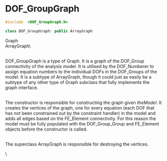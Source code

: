 # DOF_GroupGraph

```cpp
#include  <DOF_GroupGraph.h>

class DOF_GroupGraph: public ArrayGraph
```

Graph\
ArrayGraph\

\
DOF_GroupGraph is a type of Graph. It is a graph of the DOF_Group
connectivity of the analysis model. It is utilised by the DOF_Numberer
to assign equation numbers to the individual DOFs in the DOF_Groups of
the model. It is a subtype of ArrayGraph, though it could just as easily
be a subtype of any other type of Graph subclass that fully implements
the graph interface.

\
The constructor is responsible for constructing the graph given
*theModel*. It creates the vertices of the graph, one for every equation
(each DOF that has not been constrained out by the constraint handler)
in the model and adds all edges based on the FE_Element connectivity.
For this reason the model must be fully populated with the
DOF_Group_Group and FE_Element objects before the constructor is
called.

\
The superclass ArrayGraph is responsible for destroying the vertices.

\
